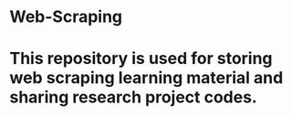 # Web-Scraping
# This repository is used for storing web scraping learning material and sharing research project codes.
